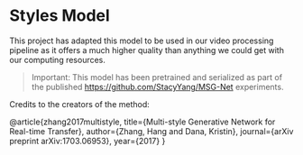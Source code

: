 # Styles Model

This project has adapted this model to be used in our video processing pipeline as it offers a much higher quality than anything we could get with our computing resources.

> Important: This model has been pretrained and serialized as part of the published https://github.com/StacyYang/MSG-Net experiments.

Credits to the creators of the method:

@article{zhang2017multistyle,
	title={Multi-style Generative Network for Real-time Transfer},
	author={Zhang, Hang and Dana, Kristin},
	journal={arXiv preprint arXiv:1703.06953},
	year={2017}
}